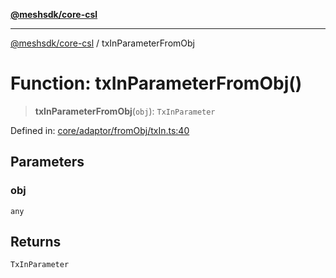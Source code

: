 [**@meshsdk/core-csl**](../README.md)

***

[@meshsdk/core-csl](../globals.md) / txInParameterFromObj

# Function: txInParameterFromObj()

> **txInParameterFromObj**(`obj`): `TxInParameter`

Defined in: [core/adaptor/fromObj/txIn.ts:40](https://github.com/MeshJS/mesh/blob/1abde1553cbd7cf2cf4e40197fc0de9e4a7d0f49/packages/mesh-core-csl/src/core/adaptor/fromObj/txIn.ts#L40)

## Parameters

### obj

`any`

## Returns

`TxInParameter`
